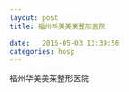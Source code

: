 ```yaml
--- 
layout: post 
title: 福州华美美莱整形医院

date:   2016-05-03 13:39:56 
categories: hosp 
--- 
```

   
福州华美美莱整形医院
